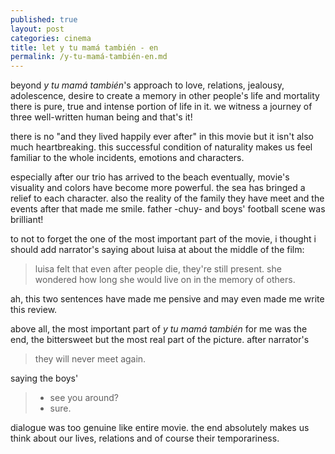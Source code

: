```yaml
---
published: true
layout: post
categories: cinema
title: let y tu mamá también - en
permalink: /y-tu-mamá-también-en.md
---
```

beyond _y tu mamá también_'s approach to love, relations, jealousy, adolescence, desire to create a memory in other people's life and mortality there is pure, true and intense portion of life in it. we witness a journey of three well-written human being and that's it!

there is no "and they lived happily ever after" in this movie but it isn't also much heartbreaking. this successful condition of naturality makes us feel familiar to the whole incidents, emotions and characters.

especially after our trio has arrived to the beach eventually, movie's visuality and colors have become more powerful. the sea has bringed a relief to each character. also the reality of the family they have meet and the events after that made me smile. father -chuy- and boys'  football scene was brilliant!

to not to forget the one of the most important part of the movie, i thought i should add narrator's saying about luisa at about the middle of the film: 
 > luisa felt that even after people die, they're still present.
she wondered how long she would live on in the memory of others. 

ah, this two sentences have made me pensive and may even made me write this review.

above all, the most important part of _y tu mamá también_ for me was the end, the bittersweet but the most real part of the picture. 
after narrator's 
 > they will never meet again.

saying the boys' 
> - see you around?
> - sure.

dialogue was too genuine like entire movie. the end absolutely makes us think about our lives, relations and of course their temporariness.
